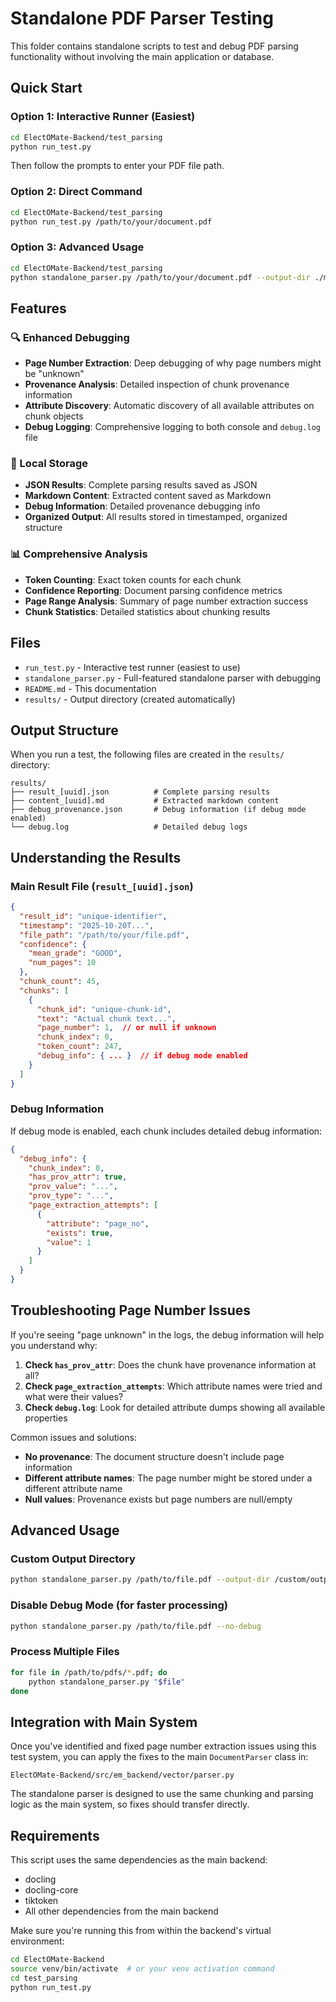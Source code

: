 # Standalone PDF Parser Testing

This folder contains standalone scripts to test and debug PDF parsing functionality without involving the main application or database.

## Quick Start

### Option 1: Interactive Runner (Easiest)
```bash
cd ElectOMate-Backend/test_parsing
python run_test.py
```
Then follow the prompts to enter your PDF file path.

### Option 2: Direct Command
```bash
cd ElectOMate-Backend/test_parsing
python run_test.py /path/to/your/document.pdf
```

### Option 3: Advanced Usage
```bash
cd ElectOMate-Backend/test_parsing
python standalone_parser.py /path/to/your/document.pdf --output-dir ./my_results
```

## Features

### 🔍 Enhanced Debugging
- **Page Number Extraction**: Deep debugging of why page numbers might be "unknown"
- **Provenance Analysis**: Detailed inspection of chunk provenance information
- **Attribute Discovery**: Automatic discovery of all available attributes on chunk objects
- **Debug Logging**: Comprehensive logging to both console and `debug.log` file

### 💾 Local Storage
- **JSON Results**: Complete parsing results saved as JSON
- **Markdown Content**: Extracted content saved as Markdown
- **Debug Information**: Detailed provenance debugging info
- **Organized Output**: All results stored in timestamped, organized structure

### 📊 Comprehensive Analysis
- **Token Counting**: Exact token counts for each chunk
- **Confidence Reporting**: Document parsing confidence metrics
- **Page Range Analysis**: Summary of page number extraction success
- **Chunk Statistics**: Detailed statistics about chunking results

## Files

- `run_test.py` - Interactive test runner (easiest to use)
- `standalone_parser.py` - Full-featured standalone parser with debugging
- `README.md` - This documentation
- `results/` - Output directory (created automatically)

## Output Structure

When you run a test, the following files are created in the `results/` directory:

```
results/
├── result_[uuid].json          # Complete parsing results
├── content_[uuid].md           # Extracted markdown content
├── debug_provenance.json       # Debug information (if debug mode enabled)
└── debug.log                   # Detailed debug logs
```

## Understanding the Results

### Main Result File (`result_[uuid].json`)
```json
{
  "result_id": "unique-identifier",
  "timestamp": "2025-10-20T...",
  "file_path": "/path/to/your/file.pdf",
  "confidence": {
    "mean_grade": "GOOD",
    "num_pages": 10
  },
  "chunk_count": 45,
  "chunks": [
    {
      "chunk_id": "unique-chunk-id",
      "text": "Actual chunk text...",
      "page_number": 1,  // or null if unknown
      "chunk_index": 0,
      "token_count": 247,
      "debug_info": { ... }  // if debug mode enabled
    }
  ]
}
```

### Debug Information
If debug mode is enabled, each chunk includes detailed debug information:

```json
{
  "debug_info": {
    "chunk_index": 0,
    "has_prov_attr": true,
    "prov_value": "...",
    "prov_type": "...",
    "page_extraction_attempts": [
      {
        "attribute": "page_no",
        "exists": true,
        "value": 1
      }
    ]
  }
}
```

## Troubleshooting Page Number Issues

If you're seeing "page unknown" in the logs, the debug information will help you understand why:

1. **Check `has_prov_attr`**: Does the chunk have provenance information at all?
2. **Check `page_extraction_attempts`**: Which attribute names were tried and what were their values?
3. **Check `debug.log`**: Look for detailed attribute dumps showing all available properties

Common issues and solutions:

- **No provenance**: The document structure doesn't include page information
- **Different attribute names**: The page number might be stored under a different attribute name
- **Null values**: Provenance exists but page numbers are null/empty

## Advanced Usage

### Custom Output Directory
```bash
python standalone_parser.py /path/to/file.pdf --output-dir /custom/output/path
```

### Disable Debug Mode (for faster processing)
```bash
python standalone_parser.py /path/to/file.pdf --no-debug
```

### Process Multiple Files
```bash
for file in /path/to/pdfs/*.pdf; do
    python standalone_parser.py "$file"
done
```

## Integration with Main System

Once you've identified and fixed page number extraction issues using this test system, you can apply the fixes to the main `DocumentParser` class in:
```
ElectOMate-Backend/src/em_backend/vector/parser.py
```

The standalone parser is designed to use the same chunking and parsing logic as the main system, so fixes should transfer directly.

## Requirements

This script uses the same dependencies as the main backend:
- docling
- docling-core
- tiktoken
- All other dependencies from the main backend

Make sure you're running this from within the backend's virtual environment:
```bash
cd ElectOMate-Backend
source venv/bin/activate  # or your venv activation command
cd test_parsing
python run_test.py
```



